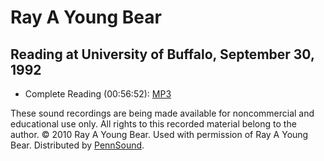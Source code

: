 Ray A Young Bear
================

Reading at University of Buffalo, September 30, 1992
----------------------------------------------------

-   Complete Reading (00:56:52): [MP3](https://media.sas.upenn.edu/pennsound/groups/Buffalo/Young-Bear-Ray-A_01_Complete-Reading_SUNY-Buffalo_9-30-02.mp3)

These sound recordings are being made available for noncommercial and
educational use only. All rights to this recorded material belong to the
author. © 2010 Ray A Young Bear. Used with permission of Ray A Young Bear. Distributed by [PennSound](../index.html).
